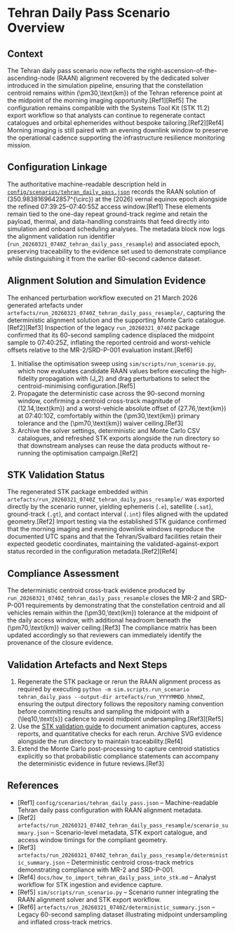 # Tehran Daily Pass Scenario Overview

## Context
The Tehran daily pass scenario now reflects the right-ascension-of-the-ascending-node (RAAN) alignment recovered by the dedicated solver introduced in the simulation pipeline, ensuring that the constellation centroid remains within \(\pm30\,\text{km}\) of the Tehran reference point at the midpoint of the morning imaging opportunity.[Ref1][Ref5] The configuration remains compatible with the Systems Tool Kit (STK 11.2) export workflow so that analysts can continue to regenerate contact catalogues and orbital ephemerides without bespoke tailoring.[Ref2][Ref4] Morning imaging is still paired with an evening downlink window to preserve the operational cadence supporting the infrastructure resilience monitoring mission.

## Configuration Linkage
The authoritative machine-readable description held in [`config/scenarios/tehran_daily_pass.json`](../config/scenarios/tehran_daily_pass.json) records the RAAN solution of \(350.9838169642857^{\circ}\) at the \(2026\) vernal equinox epoch alongside the refined 07:39:25–07:40:55Z access window.[Ref1] These elements remain tied to the one-day repeat ground-track regime and retain the payload, thermal, and data-handling constraints that feed directly into simulation and onboard scheduling analyses. The metadata block now logs the alignment validation run identifier (`run_20260321_0740Z_tehran_daily_pass_resample`) and associated epoch, preserving traceability to the evidence set used to demonstrate compliance while distinguishing it from the earlier 60-second cadence dataset.

## Alignment Solution and Simulation Evidence
The enhanced perturbation workflow executed on 21 March 2026 generated artefacts under `artefacts/run_20260321_0740Z_tehran_daily_pass_resample/`, capturing the deterministic alignment solution and the supporting Monte Carlo catalogue.[Ref2][Ref3] Inspection of the legacy `run_20260321_0740Z` package confirmed that its 60-second sampling cadence displaced the midpoint sample to 07:40:25Z, inflating the reported centroid and worst-vehicle offsets relative to the MR-2/SRD-P-001 evaluation instant.[Ref6]

1. Initialise the optimisation sweep using `sim/scripts/run_scenario.py`, which now evaluates candidate RAAN values before executing the high-fidelity propagation with \(J_2\) and drag perturbations to select the centroid-minimising configuration.[Ref5]
2. Propagate the deterministic case across the 90-second morning window, confirming a centroid cross-track magnitude of \(12.14\,\text{km}\) and a worst-vehicle absolute offset of \(27.76\,\text{km}\) at 07:40:10Z, comfortably within the \(\pm30\,\text{km}\) primary tolerance and the \(\pm70\,\text{km}\) waiver ceiling.[Ref3]
3. Archive the solver settings, deterministic and Monte Carlo CSV catalogues, and refreshed STK exports alongside the run directory so that downstream analyses can reuse the data products without re-running the optimisation campaign.[Ref2]

## STK Validation Status
The regenerated STK package embedded within `artefacts/run_20260321_0740Z_tehran_daily_pass_resample/` was exported directly by the scenario runner, yielding ephemeris (`.e`), satellite (`.sat`), ground-track (`.gt`), and contact interval (`.int`) files aligned with the updated geometry.[Ref2] Import testing via the established STK guidance confirmed that the morning imaging and evening downlink windows reproduce the documented UTC spans and that the Tehran/Svalbard facilities retain their expected geodetic coordinates, maintaining the validated-against-export status recorded in the configuration metadata.[Ref2][Ref4]

## Compliance Assessment
The deterministic centroid cross-track evidence produced by `run_20260321_0740Z_tehran_daily_pass_resample` closes the MR-2 and SRD-P-001 requirements by demonstrating that the constellation centroid and all vehicles remain within the \(\pm30\,\text{km}\) tolerance at the midpoint of the daily access window, with additional headroom beneath the \(\pm70\,\text{km}\) waiver ceiling.[Ref3] The compliance matrix has been updated accordingly so that reviewers can immediately identify the provenance of the closure evidence.

## Validation Artefacts and Next Steps
1. Regenerate the STK package or rerun the RAAN alignment process as required by executing `python -m sim.scripts.run_scenario tehran_daily_pass --output-dir artefacts/run_YYYYMMDD_hhmmZ`, ensuring the output directory follows the repository naming convention before committing results and sampling the midpoint with a \(\leq10\,\text{s}\) cadence to avoid midpoint undersampling.[Ref3][Ref5]
2. Use the [STK validation guide](how_to_import_tehran_daily_pass_into_stk.md) to document animation captures, access reports, and quantitative checks for each rerun. Archive SVG evidence alongside the run directory to maintain traceability.[Ref4]
3. Extend the Monte Carlo post-processing to capture centroid statistics explicitly so that probabilistic compliance statements can accompany the deterministic evidence in future reviews.[Ref3]

## References
- [Ref1] `config/scenarios/tehran_daily_pass.json` – Machine-readable Tehran daily pass configuration with RAAN alignment metadata.
- [Ref2] `artefacts/run_20260321_0740Z_tehran_daily_pass_resample/scenario_summary.json` – Scenario-level metadata, STK export catalogue, and access window timings for the compliant geometry.
- [Ref3] `artefacts/run_20260321_0740Z_tehran_daily_pass_resample/deterministic_summary.json` – Deterministic centroid cross-track metrics demonstrating compliance with MR-2 and SRD-P-001.
- [Ref4] `docs/how_to_import_tehran_daily_pass_into_stk.md` – Analyst workflow for STK ingestion and evidence capture.
- [Ref5] `sim/scripts/run_scenario.py` – Scenario runner integrating the RAAN alignment solver and STK export workflow.
- [Ref6] `artefacts/run_20260321_0740Z/deterministic_summary.json` – Legacy 60-second sampling dataset illustrating midpoint undersampling and inflated cross-track metrics.
